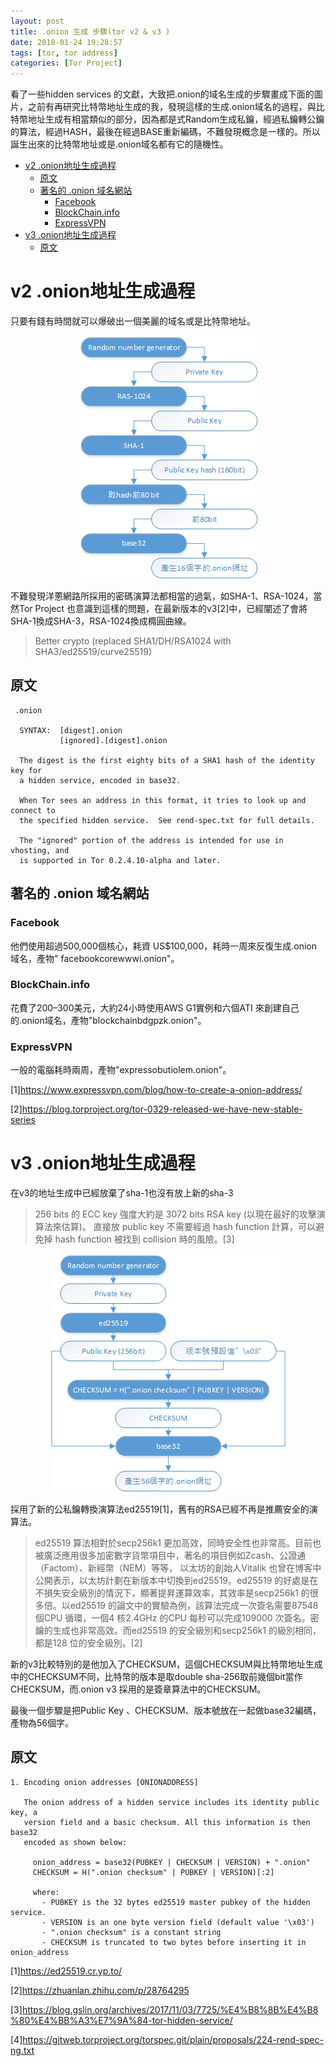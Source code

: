 ```yaml
---
layout: post
title: .onion 生成 步驟(tor v2 & v3 )
date: 2018-01-24 19:28:57
tags: [tor, tor address]
categories: [Tor Project]
---
```


看了一些hidden services 的文獻，大致把.onion的域名生成的步驟畫成下面的圖片，之前有再研究比特幣地址生成的我，發現這樣的生成.onion域名的過程，與比特幣地址生成有相當類似的部分，因為都是式Random生成私鑰，經過私鑰轉公鑰的算法，經過HASH，最後在經過BASE重新編碼，不難發現概念是一樣的。所以誕生出來的比特幣地址或是.onion域名都有它的隨機性。

- [v2 .onion地址生成過程](#v2-onion%e5%9c%b0%e5%9d%80%e7%94%9f%e6%88%90%e9%81%8e%e7%a8%8b)
  - [原文](#%e5%8e%9f%e6%96%87)
  - [著名的 .onion 域名網站](#%e8%91%97%e5%90%8d%e7%9a%84-onion-%e5%9f%9f%e5%90%8d%e7%b6%b2%e7%ab%99)
    - [Facebook](#facebook)
    - [BlockChain.info](#blockchaininfo)
    - [ExpressVPN](#expressvpn)
- [v3 .onion地址生成過程](#v3-onion%e5%9c%b0%e5%9d%80%e7%94%9f%e6%88%90%e9%81%8e%e7%a8%8b)
  - [原文](#%e5%8e%9f%e6%96%87-1)

# v2 .onion地址生成過程

只要有錢有時間就可以爆破出一個美麗的域名或是比特幣地址。


<div align="center"><img src="/image/tor14.png"/></div>


不難發現洋蔥網路所採用的密碼演算法都相當的過氣，如SHA-1、RSA-1024，當然Tor Project 也意識到這樣的問題，在最新版本的v3[2]中，已經闡述了會將SHA-1換成SHA-3，RSA-1024換成橢圓曲線。

> Better crypto (replaced SHA1/DH/RSA1024 with SHA3/ed25519/curve25519)

## 原文
```
 .onion

  SYNTAX:  [digest].onion
           [ignored].[digest].onion

  The digest is the first eighty bits of a SHA1 hash of the identity key for
  a hidden service, encoded in base32.

  When Tor sees an address in this format, it tries to look up and connect to
  the specified hidden service.  See rend-spec.txt for full details.

  The "ignored" portion of the address is intended for use in vhosting, and
  is supported in Tor 0.2.4.10-alpha and later.
```
## 著名的 .onion 域名網站
### Facebook
他們使用超過500,000個核心，耗資 US$100,000，耗時一周來反復生成.onion域名，產物" facebookcorewwwi.onion"。

### BlockChain.info
花費了200–300美元，大約24小時使用AWS G1實例和六個ATI 來創建自己的.onion域名，產物"blockchainbdgpzk.onion"。

### ExpressVPN
一般的電腦耗時兩周，產物"expressobutiolem.onion"。

[1]https://www.expressvpn.com/blog/how-to-create-a-onion-address/

[2]https://blog.torproject.org/tor-0329-released-we-have-new-stable-series



# v3 .onion地址生成過程

在v3的地址生成中已經放棄了sha-1也沒有放上新的sha-3

> 256 bits 的 ECC key 強度大約是 3072 bits RSA key (以現在最好的攻擊演算法來估算)。
> 直接放 public key 不需要經過 hash function 計算，可以避免掉 hash function 被找到 collision 時的風險。[3]

<!-- more --> 

<div align="center"><img src="/image/tor16.png"/></div>

採用了新的公私鑰轉換演算法ed25519[1]，舊有的RSA已經不再是推薦安全的演算法。

>ed25519 算法相對於secp256k1 更加高效，同時安全性也非常高。目前也被廣泛應用很多加密數字貨幣項目中，著名的項目例如Zcash、公證通（Factom）、新經幣（NEM）等等， 以太坊的創始人Vitalik 也曾在博客中公開表示，以太坊計劃在新版本中切換到ed25519。ed25519 的好處是在不損失安全級別的情況下，顯著提昇運算效率，其效率是secp256k1 的很多倍。以ed25519 的論文中的實驗為例，該算法完成一次簽名需要87548 個CPU 循環，一個4 核2.4GHz 的CPU 每秒可以完成109000 次簽名。密鑰的生成也非常高效。而ed25519 的安全級別和secp256k1 的級別相同，都是128 位的安全級別。[2]

新的v3比較特別的是他加入了CHECKSUM，這個CHECKSUM與比特幣地址生成中的CHECKSUM不同，比特幣的版本是取double sha-256取前幾個bit當作CHECKSUM，而.onion v3 採用的是簽章算法中的CHECKSUM。

最後一個步驟是把Public Key 、CHECKSUM、版本號放在一起做base32編碼，產物為56個字。

## 原文

```
1. Encoding onion addresses [ONIONADDRESS]

   The onion address of a hidden service includes its identity public key, a
   version field and a basic checksum. All this information is then base32
   encoded as shown below:

     onion_address = base32(PUBKEY | CHECKSUM | VERSION) + ".onion"
     CHECKSUM = H(".onion checksum" | PUBKEY | VERSION)[:2]

     where:
       - PUBKEY is the 32 bytes ed25519 master pubkey of the hidden service.
       - VERSION is an one byte version field (default value '\x03')
       - ".onion checksum" is a constant string
       - CHECKSUM is truncated to two bytes before inserting it in onion_address
```

[1]https://ed25519.cr.yp.to/

[2]https://zhuanlan.zhihu.com/p/28764295

[3]https://blog.gslin.org/archives/2017/11/03/7725/%E4%B8%8B%E4%B8%80%E4%BB%A3%E7%9A%84-tor-hidden-service/

[4]https://gitweb.torproject.org/torspec.git/plain/proposals/224-rend-spec-ng.txt

